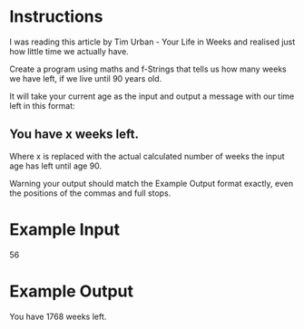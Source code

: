 # Instructions

I was reading this article by Tim Urban - Your Life in Weeks and realised just how little time we actually have.

Create a program using maths and f-Strings that tells us how many weeks we have left, if we live until 90 years old.

It will take your current age as the input and output a message with our time left in this format:

## You have x weeks left.

Where x is replaced with the actual calculated number of weeks the input age has left until age 90.

Warning your output should match the Example Output format exactly, even the positions of the commas and full stops.

# Example Input

56

# Example Output

You have 1768 weeks left.

